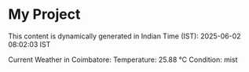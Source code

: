 # My Project

This content is dynamically generated in Indian Time (IST): 2025-06-02 08:02:03 IST


Current Weather in Coimbatore:
Temperature: 25.88 °C
Condition: mist
